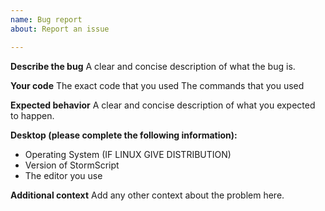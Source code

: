 ```yaml
---
name: Bug report
about: Report an issue

---
```


**Describe the bug**
A clear and concise description of what the bug is.

**Your code**
The exact code that you used
The commands that you used

**Expected behavior**
A clear and concise description of what you expected to happen.

**Desktop (please complete the following information):**
- Operating System (IF LINUX GIVE DISTRIBUTION)
- Version of StormScript
- The editor you use

**Additional context**
Add any other context about the problem here.
